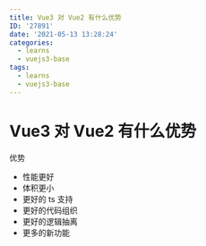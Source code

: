 ```yaml
---
title: Vue3 对 Vue2 有什么优势
ID: '27891'
date: '2021-05-13 13:28:24'
categories:
  - learns
  - vuejs3-base
tags:
  - learns
  - vuejs3-base
---
```


# Vue3 对 Vue2 有什么优势

优势

- 性能更好
- 体积更小
- 更好的 ts 支持
- 更好的代码组织
- 更好的逻辑抽离
- 更多的新功能
 
 
 
